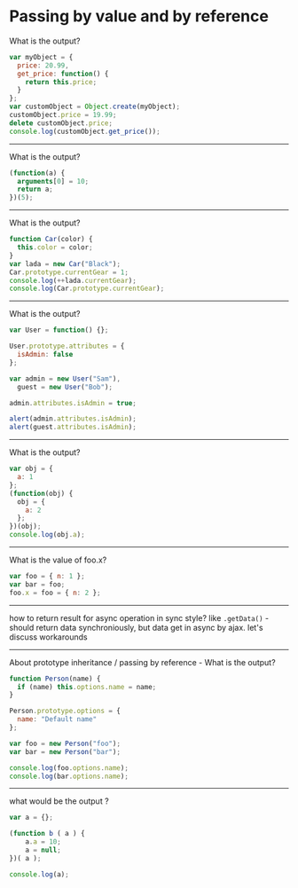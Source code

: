# Passing by value and by reference

What is the output?

<!-- prettier-ignore-start -->
```javascript
var myObject = {
  price: 20.99,
  get_price: function() {
    return this.price;
  }
};
var customObject = Object.create(myObject);
customObject.price = 19.99;
delete customObject.price;
console.log(customObject.get_price());
```
<!-- prettier-ignore-end -->
---
What is the output?
<!-- prettier-ignore-start -->
```javascript
(function(a) {
  arguments[0] = 10;
  return a;
})(5);
```
<!-- prettier-ignore-end -->
---
What is the output?
<!-- prettier-ignore-start -->
```javascript
function Car(color) {
  this.color = color;
}
var lada = new Car("Black");
Car.prototype.currentGear = 1;
console.log(++lada.currentGear);
console.log(Car.prototype.currentGear);
```
<!-- prettier-ignore-end -->
---
What is the output?
<!-- prettier-ignore-start -->
```javascript
var User = function() {};

User.prototype.attributes = {
  isAdmin: false
};

var admin = new User("Sam"),
  guest = new User("Bob");

admin.attributes.isAdmin = true;

alert(admin.attributes.isAdmin);
alert(guest.attributes.isAdmin);
```
<!-- prettier-ignore-end -->
---

What is the output?
<!-- prettier-ignore-start -->
```javascript
var obj = {
  a: 1
};
(function(obj) {
  obj = {
    a: 2
  };
})(obj);
console.log(obj.a);
```
<!-- prettier-ignore-end -->
---
What is the value of foo.x?
<!-- prettier-ignore-start -->
```javascript
var foo = { n: 1 };
var bar = foo;
foo.x = foo = { n: 2 };
```
<!-- prettier-ignore-end -->
---
how to return result for async operation in sync style?
like `.getData()` - should return data synchroniously, but data get in async by ajax. let's discuss workarounds

---
About prototype inheritance / passing by reference - What is the output?
<!-- prettier-ignore-start -->
```javascript
function Person(name) {
  if (name) this.options.name = name;
}

Person.prototype.options = {
  name: "Default name"
};

var foo = new Person("foo");
var bar = new Person("bar");

console.log(foo.options.name);
console.log(bar.options.name);
```
<!-- prettier-ignore-end -->

---

what would be the output ?

<!-- prettier-ignore-start -->
```javascript
var a = {};

(function b ( a ) {
    a.a = 10;
    a = null;
})( a );

console.log(a);
```
<!-- prettier-ignore-end -->
